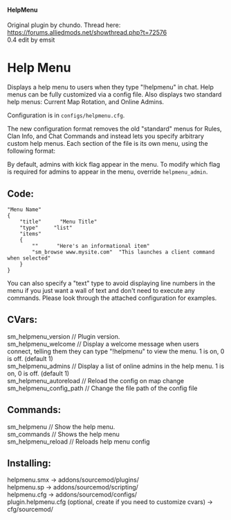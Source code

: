 #### HelpMenu
Original plugin by chundo. Thread here: https://forums.alliedmods.net/showthread.php?t=72576  
0.4 edit by emsit

# Help Menu

Displays a help menu to users when they type "!helpmenu" in chat. Help menus can be fully customized via a config file. Also displays two standard help menus: Current Map Rotation, and Online Admins.

Configuration is in `configs/helpmenu.cfg`.

The new configuration format removes the old "standard" menus for Rules, Clan Info, and Chat Commands and instead lets you specify arbitrary custom help menus. Each section of the file is its own menu, using the following format:

By default, admins with kick flag appear in the menu. To modify which flag is required for admins to appear in the menu, override `helpmenu_admin`.

## Code:
```
"Menu Name"
{
    "title"      "Menu Title"
    "type"     "list"
    "items"
    {
        ""      "Here's an informational item"
        "sm_browse www.mysite.com"  "This launches a client command when selected"
    }
}
```
You can also specify a "text" type to avoid displaying line numbers in the menu if you just want a wall of text and don't need to execute any commands. Please look through the attached configuration for examples.

## CVars:

sm_helpmenu_version // Plugin version.  
sm_helpmenu_welcome // Display a welcome message when users connect, telling them they can type "!helpmenu" to view the menu. 1 is on, 0 is off. (default 1)  
sm_helpmenu_admins // Display a list of online admins in the help menu. 1 is on, 0 is off. (default 1)  
sm_helpmenu_autoreload // Reload the config on map change  
sm_helpmenu_config_path // Change the file path of the config file  

## Commands:

sm_helpmenu // Show the help menu.  
sm_commands // Shows the help menu  
sm_helpmenu_reload // Reloads help menu config  

## Installing:

helpmenu.smx -> addons/sourcemod/plugins/  
helpmenu.sp -> addons/sourcemod/scripting/  
helpmenu.cfg -> addons/sourcemod/configs/  
plugin.helpmenu.cfg (optional, create if you need to customize cvars) -> cfg/sourcemod/  
